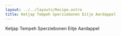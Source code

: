 ```yaml
---
layout: ../../layouts/Recipe.astro
title: Ketjap Tempeh Sperziebonen Eitje Aardappel
---
```

Ketjap Tempeh Sperziebonen Eitje Aardappel
